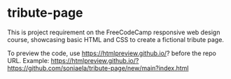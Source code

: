 # tribute-page

This is project requirement on the FreeCodeCamp responsive web design course, showcasing basic HTML and CSS to create a fictional tribute page.


To preview the code, use https://htmlpreview.github.io/? before the repo URL. Example:
https://htmlpreview.github.io/?https://github.com/soniaela/tribute-page/new/main?index.html
